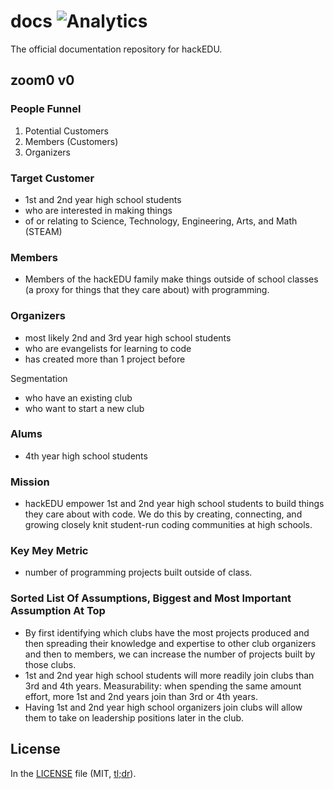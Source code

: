 # docs ![Analytics](https://ga-beacon.appspot.com/UA-47724303-2/docs/readme?pixel)

The official documentation repository for hackEDU.

## zoom0 v0

### People Funnel

1. Potential Customers
2. Members (Customers)
3. Organizers

### Target Customer

* 1st and 2nd year high school students
* who are interested in making things
* of or relating to Science, Technology, Engineering, Arts, and Math (STEAM)

### Members

* Members of the hackEDU family make things outside of school classes (a proxy
  for things that they care about) with programming.

### Organizers

* most likely 2nd and 3rd year high school students 
* who are evangelists for learning to code
* has created more than 1 project before

Segmentation

* who have an existing club
* who want to start a new club

### Alums

* 4th year high school students

### Mission

* hackEDU empower 1st and 2nd year high school students to build things they
  care about with code. We do this by creating, connecting, and growing closely
  knit student-run coding communities at high schools.


### Key Mey Metric

* number of programming projects built outside of class.

### Sorted List Of Assumptions, Biggest and Most Important Assumption At Top

* By first identifying which clubs have the most projects produced and then
  spreading their knowledge and expertise to other club organizers and then to
  members, we can increase the number of projects built by those clubs.
* 1st and 2nd year high school students will more readily join clubs than 3rd
  and 4th years. Measurability: when spending the same amount effort, more 1st
  and 2nd years join than 3rd or 4th years.
* Having 1st and 2nd year high school organizers join clubs will allow them to
  take on leadership positions later in the club. 

## License

In the [LICENSE](LICENSE) file
(MIT, [tl;dr](https://tldrlegal.com/license/mit-license)).
